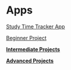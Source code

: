 # Apps

[Study Time Tracker App](Study%20Time%20Tracker%20App%20191e18e9c90e80f8ba99c2b98f742501.md)

[Beginner Project](Beginner%20Project%20193e18e9c90e80819ddaedb250e4f192.md)

[**Intermediate Projects**](Intermediate%20Projects%20193e18e9c90e805a9b75f18ef727aa5f.md)

[**Advanced Projects**](Advanced%20Projects%20193e18e9c90e80f697bad70151228a8d.md)
